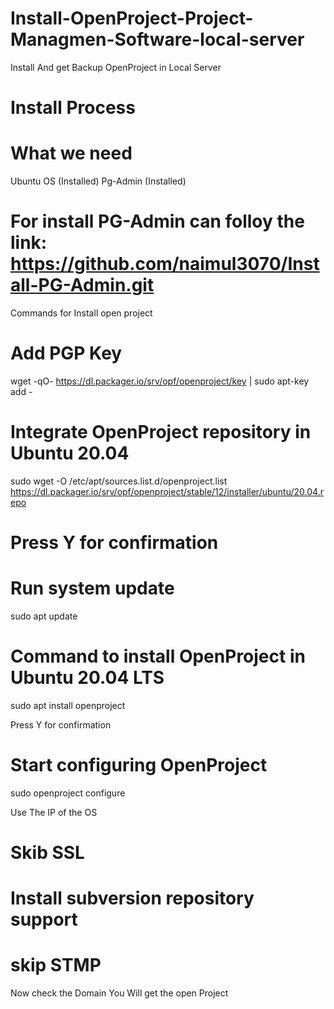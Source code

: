 # Install-OpenProject-Project-Managmen-Software-local-server

Install And get Backup OpenProject in Local Server


# Install Process
# What we need
Ubuntu OS (Installed)
Pg-Admin (Installed)

# For install PG-Admin can folloy the link:  https://github.com/naimul3070/Install-PG-Admin.git

Commands for Install open project 

# Add PGP Key
wget -qO- https://dl.packager.io/srv/opf/openproject/key | sudo apt-key add -


# Integrate OpenProject repository in Ubuntu 20.04

sudo wget -O /etc/apt/sources.list.d/openproject.list https://dl.packager.io/srv/opf/openproject/stable/12/installer/ubuntu/20.04.repo


# Press Y for confirmation

# Run system update

sudo apt update

# Command to install OpenProject in Ubuntu 20.04 LTS

sudo apt install openproject


Press Y for confirmation 

# Start configuring OpenProject

sudo openproject configure

Use The IP of the OS

# Skib SSL
# Install subversion repository support
# skip STMP


Now check the Domain You Will get the open Project
